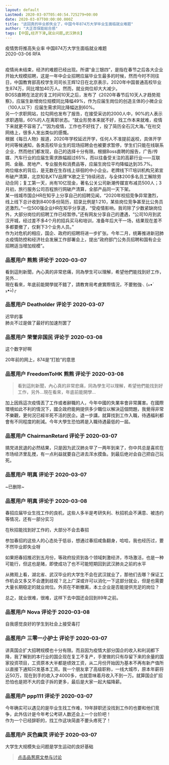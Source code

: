 ```yaml
---
layout: default
Lastmod: 2020-03-07T05:40:54.725279+00:00
date: 2020-03-07T00:00:00.000Z
title: "这回真的毕业即失业了，中国今年874万大学毕业生面临就业难题"
author: "大正百保能総合感"
tags: [中国,经济下滑,就业问题,武汉肺炎]
---
```


疫情势将推高失业率 中国874万大学生面临就业难题  
2020-03-06 RFA  
   
  
疫情尚未结束，经济的难题已经出现。所谓“金三银四”，是指在春节之后各大企业开始大规模招聘，这是一年中企业招聘应届毕业生最多的时候，然而今时不同往日，中国教育部高校学生司司长王辉12日在北京表示，2020年中国普通高校毕业生874万，同比增加40万人。然而，就业岗位却大大减少。  
BOSS直聘在法定的复工时间10天之后，发布了《2020年春节后10天人才趋势观察》，应届生新增岗位规模同比降幅49%，作为应届生岗位的创造主体的小微企业（100人以下）应届生需求同比降幅达到60%。  
另一个求职网站，拉勾网也发布了报告，在接受采访的2000人中，90%的人表示求职遇阻，60%的人在离职状态。“就业形势本来就不好，找工作本来就难，疫情下来就更不容易了。”“因为疫情，工作也不好找了，投了简历全石沉大海。”在社交网络上，很多人发出类似的感慨。  
根据《每日人物》报道，2020年学校延迟开学，任何人不准提前返校，具体开学时间等候通知，各类高校毕业生的现场招聘会也被要求暂停，学生们只能在线联系企业，然而他们都发现，自己的选择十分有限。根据Boss直聘的报告，广告/传媒、汽车行业的应届生需求跌幅超过65%，而以往备受关注的高薪行业——互联网、金融、房地产、专业服务和消费品等，应届生岗位平均降幅达到35.7%。  
岗位缩水的背后，是无数在生存线上徘徊的中小企业。老牌线下IT培训机构兄弟宣布破产清算，北京知名KTV品牌“K歌之王”持续闭店，与全体200多名员工解除劳动合同；复工第一天，尚有10亿现金，著名公关公司新潮传媒宣布减员500人；3月初，旅行服务公司百程旅行网破产清算，全部产品同一天下架。  
某一线城市国企HR在知乎上分享自己的招聘见闻，“2020年校招竞争异常激烈，线上线下总计收到8400多份简历，招录比例是1:210，某些岗位竞争甚至比公务员还激烈。”一位500强企业HR在知乎分享道，“受疫情影响，我司除了少数紧缺岗位外，大部分岗位的招聘工作已经暂停。”还有网友分享自己的遭遇，“公司10月到武汉开城，经过差不多4个月的招兵买马和培训，准备年后大干一场，结果现在差不多都要撤了，仅剩下3个业务人员。”  
作为对危机的相应，国企、政府的招聘将进一步扩张。今年二月，统筹推进新冠肺炎疫情防控和经济社会发展工作部署会上，提出“政府部门公务员招聘和国有企业招聘适当增加规模”。

            
### 品葱用户 **熊熊** 评论于 2020-03-07
        
看到這則新聞，內心真的非常悲痛，同為學生可以理解，希望他們能找到好工作，另外…  
現在看來，年底前能開學就不錯了，請教育局考慮實際情況，不要勉強╮(๑•́ ₃•̀๑)╭
        


            
### 品葱用户 **Deatholder** 评论于 2020-03-07
        
迟早的事  
肺炎不过是做了最好的加速剂罢了
        


            
### 品葱用户 **荣誉非国民** 评论于 2020-03-08
        
这个数字好啊  
  
20年前的网上，874是“打脸”的意思
        


            
### 品葱用户 **FreedomToHK 熊熊** 评论于 2020-03-08
        
> 看到這則新聞，內心真的非常悲痛，同為學生可以理解，希望他們能找到好工作，另外…現在看來，年底前能開學...

  
加上因爲這次疫情丟了工作或者辭職的人，今年中國的失業率會非常厲害。在國際環境如此不利的情況下，國企政府能夠提供多少職位以解決這個問題，我覺得非常不樂觀，更何況已經半死不活的民企。退一步講，就算找到工作入職，待遇福利都會有不同程度的削減。今年大學生恐怕將是入職待遇最低的一屆。
        


            
### 品葱用户 **ChairmanRetard** 评论于 2020-03-07
        
搞党进民退的必然结果，只是因为武汉肺炎早了一两年到来了，你中共总是喜欢在市场经济里乱搅，有一点利益就要自己进去浑水摸鱼。到最后绝对会自己把自己玩死。
        


            
### 品葱用户 **明真** 评论于 2020-03-07
        
~已删除~
        


            
### 品葱用户 **明真** 评论于 2020-03-08
        
春招应届毕业生找工作的良机，这些人多半是考研失利、秋招机会不满意、被违约等情况，还有一部分实习  
  
在秋招能找到好工作的，大部分不会去春招  
  
参加春招的这些人的心态处于低谷，想通过春招咸鱼翻身，哈哈，我也经历过，要不然毕业即失业呀  
  
如果把春招推迟到五月份，等政府投资到各个领域刺激经济，市场激活，也是一种可能行，但这也是赌，即使成功了也不可能短期回到武汉肺炎之前的水平  
  
从微观上看，湖北省、武汉毕业的大学生不会在武汉就业了，那他们去哪？保证工作机会又多又不会遭到歧视？北上广深或许可以消化一下这部分就业，但是也需要大量长期稳定的就业岗位。外资在不断撤离，本土企业是否能提供充足的岗位？  
  
总之，就业很难，很难，这样下去中国还会回到89年之前。
        


            
### 品葱用户 **Nova** 评论于 2020-03-08
        
自我感觉良好的学生到社会上接受毒打
        


            
### 品葱用户 **三零一小护士** 评论于 2020-03-07
        
讲真国企扩大招聘规模也十分有限。而且因为疫情大部分国企的收入和利润都下降，我了解到的本行业的国企现在复工不复产，手里做的只有存留下来的余量的国家投资项目，工资原本大半都是绩效工资，从二月份开始因为基本不再有新产值所以直接下通知只发基本工资。我一个朋友拿了高级职称，一线大城市，原本年薪将近50万，现在到手的收入才4000多，也就意味着月收入不到一万。就算国企扩招恐怕也是把不大的盘子拆的更多，最后是大家一起大幅降薪。
        


            
### 品葱用户 **ppp111** 评论于 2020-03-07
        
今年确实可以遇见的是毕业生找工作难，19年辞职还没找到工作的也要和他们竞争，此外估计是今年考公考研人数还会上一个台阶吧！  
作为一个已经辞职的，找工作这块简直不要头疼死了！
        


            
### 品葱用户 **灰色幽灵** 评论于 2020-03-07
        
大学生大规模失业问题是学生运动的良好基础
        






> [点击品葱原文参与讨论](https://pincong.rocks/article/15802)

